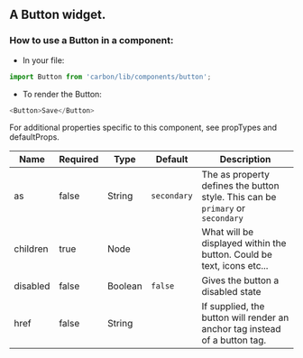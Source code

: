 ## A Button widget.

### How to use a Button in a component:

* In your file:

```javascript
import Button from 'carbon/lib/components/button';
```

* To render the Button:

```javascript
<Button>Save</Button>
```

For additional properties specific to this component, see propTypes and defaultProps.


| Name          | Required       | Type           | Default       | Description   |
| ------------- |  ------------- |  ------------- | ------------- | ------------- |
| as            | false          | String         | `secondary`   | The as property defines the button style. This can be `primary` or `secondary`  |
| children      | true           | Node           |               | What will be displayed within the button. Could be text, icons etc...  |
| disabled      | false          | Boolean        | `false`       | Gives the button a disabled state |
| href          | false          | String         |               | If supplied, the button will render an anchor tag instead of a button tag. |  
